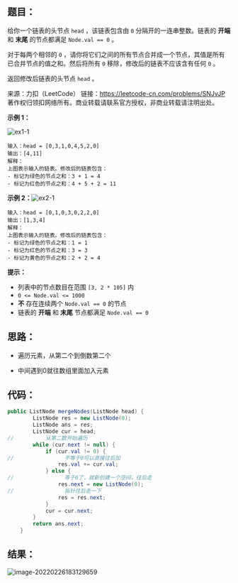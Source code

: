 ## 题目：

给你一个链表的头节点 `head` ，该链表包含由 `0` 分隔开的一连串整数。链表的 **开端** 和 **末尾** 的节点都满足 `Node.val == 0` 。

对于每两个相邻的 `0` ，请你将它们之间的所有节点合并成一个节点，其值是所有已合并节点的值之和。然后将所有 `0` 移除，修改后的链表不应该含有任何 `0` 。

 返回修改后链表的头节点 `head` 。

 

来源：力扣（LeetCode） 链接：https://leetcode-cn.com/problems/SNJvJP 著作权归领扣网络所有。商业转载请联系官方授权，非商业转载请注明出处。

<!--more-->

**示例 1：**

![ex1-1](https://gitee.com/misteryliu/typora/raw/master/image/ex1-1.png)

```
输入：head = [0,3,1,0,4,5,2,0]
输出：[4,11]
解释：
上图表示输入的链表。修改后的链表包含：
- 标记为绿色的节点之和：3 + 1 = 4
- 标记为红色的节点之和：4 + 5 + 2 = 11
```

**示例 2：**![ex2-1](https://gitee.com/misteryliu/typora/raw/master/image/ex2-1.png)

```
输入：head = [0,1,0,3,0,2,2,0]
输出：[1,3,4]
解释：
上图表示输入的链表。修改后的链表包含：
- 标记为绿色的节点之和：1 = 1
- 标记为红色的节点之和：3 = 3
- 标记为黄色的节点之和：2 + 2 = 4
```

**提示：**

- 列表中的节点数目在范围 `[3, 2 * 105]` 内
- `0 <= Node.val <= 1000`
- **不** 存在连续两个 `Node.val == 0` 的节点
- 链表的 **开端** 和 **末尾** 节点都满足 `Node.val == 0`

## 思路：

- 遍历元素，从第二个到倒数第二个

- 中间遇到0就往数组里面加入元素

## 代码：

```java
public ListNode mergeNodes(ListNode head) {
        ListNode res = new ListNode(0);
        ListNode ans = res;
        ListNode cur = head;
//          从第二数开始遍历
        while (cur.next != null) {
            if (cur.val != 0) {
//                不等于0可以直接往后加
                res.val += cur.val;
            } else {
//                等于0了，就新创建一个空间，往后走
                res.next = new ListNode(0);
//                指针往后走一下
                res = res.next;
            }
            cur = cur.next;
        }
        return ans.next;
    }
```

## 结果：

![image-20220226183129659](https://gitee.com/misteryliu/typora/raw/master/image/image-20220226183129659.png)
